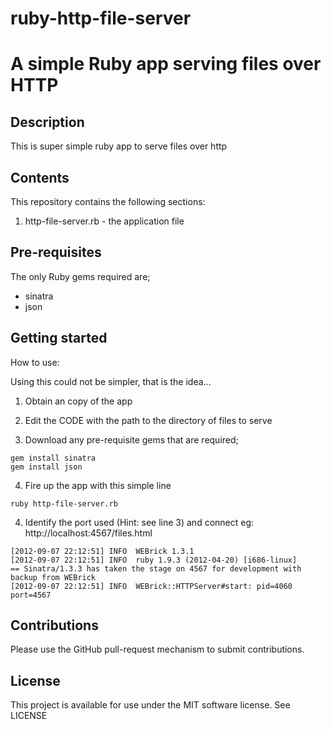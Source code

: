 ruby-http-file-server
=====================

# A simple Ruby app serving files over HTTP

## Description

This is super simple ruby app to serve files over http

## Contents

This repository contains the following sections:

1. http-file-server.rb - the application file

## Pre-requisites

The only Ruby gems required are;

* sinatra
* json

## Getting started

How to use:

Using this could not be simpler, that is the idea...

1) Obtain an copy of the app

2) Edit the CODE with the path to the directory of files to serve

3) Download any pre-requisite gems that are required;

```
gem install sinatra
gem install json
```

4) Fire up the app with this simple line

```
ruby http-file-server.rb
```

4) Identify the port used (Hint: see line 3) and connect eg: http://localhost:4567/files.html

```
[2012-09-07 22:12:51] INFO  WEBrick 1.3.1
[2012-09-07 22:12:51] INFO  ruby 1.9.3 (2012-04-20) [i686-linux]
== Sinatra/1.3.3 has taken the stage on 4567 for development with backup from WEBrick
[2012-09-07 22:12:51] INFO  WEBrick::HTTPServer#start: pid=4060 port=4567
```



## Contributions

Please use the GitHub pull-request mechanism to submit contributions.

## License

This project is available for use under the MIT software license.
See LICENSE
